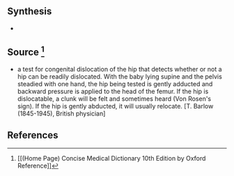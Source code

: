 ## Synthesis
- 
## Source [^1]
- a test for congenital dislocation of the hip that detects whether or not a hip can be readily dislocated. With the baby lying supine and the pelvis steadied with one hand, the hip being tested is gently adducted and backward pressure is applied to the head of the femur. If the hip is dislocatable, a clunk will be felt and sometimes heard (Von Rosen's sign). If the hip is gently abducted, it will usually relocate. \[T. Barlow (1845-1945), British physician]
## References

[^1]: [[(Home Page) Concise Medical Dictionary 10th Edition by Oxford Reference]]